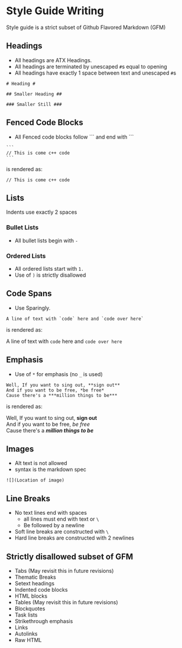 # Style Guide Writing #

Style guide is a strict subset of Github Flavored Markdown (GFM)

## Headings ##
- All headings are ATX Headings.
- All headings are terminated by unescaped `#`s equal to opening
- All headings have exactly 1 space between text and unescaped `#`s

```
# Heading #

## Smaller Heading ##

### Smaller Still ###
```

## Fenced Code Blocks ##
- All Fenced code blocks follow \`\`\` and end with \`\`\`
~~~
```
// This is come c++ code
```
~~~
is rendered as:
```
// This is come c++ code
```

## Lists ##
Indents use exactly 2 spaces

### Bullet Lists ###
- All bullet lists begin with `-`

### Ordered Lists ###
- All ordered lists start with `1.`
- Use of `)` is strictly disallowed

## Code Spans ##
- Use Sparingly.
```
A line of text with `code` here and `code over here`
```
is rendered as:

A line of text with `code` here and `code over here`

## Emphasis ##
- Use of `*` for emphasis (no `_` is used)
```
Well, If you want to sing out, **sign out**
And if you want to be free, *be free* 
Cause there's a ***million things to be***
```
is rendered as:

Well, If you want to sing out, **sign out**\
And if you want to be free, *be free*\
Cause there's a ***million things to be***

## Images ##
- Alt text is not allowed
- syntax is the markdown spec

```
![](Location of image)
```

## Line Breaks ##
- No text lines end with spaces
  - all lines must end with text or `\`
  - Be followed by a newline
- Soft line breaks are constructed with `\`
- Hard line breaks are constructed with 2 newlines

## Strictly disallowed subset of GFM ##
- Tabs (May revisit this in future revisions)
- Thematic Breaks
- Setext headings
- Indented code blocks
- HTML blocks
- Tables (May revisit this in future revisions)
- Blockquotes
- Task lists
- Strikethrough emphasis
- Links
- Autolinks
- Raw HTML
